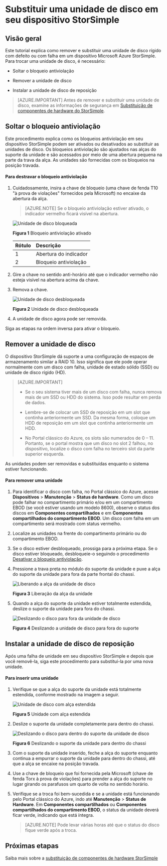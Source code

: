 <properties 
   pageTitle="Substituir uma unidade de disco em um dispositivo StorSimple | Microsoft Azure"
   description="Explica como substituir uma unidade de disco em um compartimento primário StorSimple ou em um compartimento EBOD."
   services="storsimple"
   documentationCenter=""
   authors="alkohli"
   manager="carmonm"
   editor="" />
<tags 
   ms.service="storsimple"
   ms.devlang="NA"
   ms.topic="article"
   ms.tgt_pltfrm="NA"
   ms.workload="TBD"
   ms.date="03/28/2016"
   ms.author="alkohli" />

# Substituir uma unidade de disco em seu dispositivo StorSimple

## Visão geral

Este tutorial explica como remover e substituir uma unidade de disco rígido com defeito ou com falha em um dispositivo Microsoft Azure StorSimple. Para trocar uma unidade de disco, é necessário:

- Soltar o bloqueio antiviolação

- Remover a unidade de disco

- Instalar a unidade de disco de reposição

>[AZURE.IMPORTANT] Antes de remover e substituir uma unidade de disco, examine as informações de segurança em [Substituição de componentes de hardware do StorSimple](storsimple-hardware-component-replacement.md).

## Soltar o bloqueio antiviolação

Este procedimento explica como os bloqueios antiviolação em seu dispositivo StorSimple podem ser ativados ou desativados ao substituir as unidades de disco. Os bloqueios antiviolação são ajustados nas alças do suporte da unidade e são acessados por meio de uma abertura pequena na parte da trava da alça. As unidades são fornecidas com os bloqueios na posição travada.

#### Para destravar o bloqueio antiviolação

1. Cuidadosamente, insira a chave de bloqueio (uma chave de fenda T10 "à prova de violações" fornecidos pela Microsoft) no encaixe da abertura da alça. 

    >[AZURE.NOTE] Se o bloqueio antiviolação estiver ativado, o indicador vermelho ficará visível na abertura.

    ![Unidade de disco bloqueada](./media/storsimple-disk-drive-replacement/IC741056.png)

    **Figura 1** Bloqueio antiviolação ativado

    |Rótulo|Descrição|
    |:----|:----------|
    |1|Abertura do indicador|
    |2|Bloqueio antiviolação|

2. Gire a chave no sentido anti-horário até que o indicador vermelho não esteja visível na abertura acima da chave.

3. Remova a chave.

    ![Unidade de disco desbloqueada](./media/storsimple-disk-drive-replacement/IC741057.png)

    **Figura 2** Unidade de disco desbloqueada

4. A unidade de disco agora pode ser removida.

Siga as etapas na ordem inversa para ativar o bloqueio.

## Remover a unidade de disco

O dispositivo StorSimple dá suporte a uma configuração de espaços de armazenamento similar a RAID 10. Isso significa que ele pode operar normalmente com um disco com falha, unidade de estado sólido (SSD) ou unidade de disco rígido (HD).

>[AZURE.IMPORTANT]
>
>- Se o seu sistema tiver mais de um disco com falha, nunca remova mais de um SSD ou HDD do sistema. Isso pode resultar em perda de dados.
>
>- Lembre-se de colocar um SSD de reposição em um slot que continha anteriormente um SSD. Da mesma forma, coloque um HDD de reposição em um slot que continha anteriormente um HDD.
>
>- No Portal clássico do Azure, os slots são numerados de 0 – 11. Portanto, se o portal mostra que um disco no slot 2 falhou, no dispositivo, localize o disco com falha no terceiro slot da parte superior esquerda.

As unidades podem ser removidas e substituídas enquanto o sistema estiver funcionando.

#### Para remover uma unidade

1. Para identificar o disco com falha, no Portal clássico do Azure, acesse **Dispositivos** > **Manutenção** > **Status de hardware**. Como um disco pode falhar no compartimento primário e/ou em um compartimento EBOD (se você estiver usando um modelo 8600), observe o status dos discos em **Componentes compartilhados** e em **Componentes compartilhados do compartimento EBOD**. Um disco com falha em um compartimento será mostrado com status vermelho.

2. Localize as unidades na frente do compartimento primário ou do compartimento EBOD.

3. Se o disco estiver desbloqueado, prossiga para a próxima etapa. Se o disco estiver bloqueado, desbloqueie-o seguindo o procedimento [Desativar o bloqueio antiviolação](#disengage-the-antitamper-lock).

4. Pressione a trava preta no módulo do suporte da unidade e puxe a alça do suporte da unidade para fora da parte frontal do chassi.

    ![Liberando a alça da unidade de disco](./media/storsimple-disk-drive-replacement/IC741051.png)

    **Figura 3** Liberação da alça da unidade

5. Quando a alça do suporte da unidade estiver totalmente estendida, deslize o suporte da unidade para fora do chassi.

    ![Deslizando o disco para fora da unidade de disco](./media/storsimple-disk-drive-replacement/IC741052.png)
    
    **Figura 4** Deslizando a unidade de disco para fora do suporte

## Instalar a unidade de disco de reposição

Após uma falha de unidade em seu dispositivo StorSimple e depois que você removê-la, siga este procedimento para substituí-la por uma nova unidade.

#### Para inserir uma unidade

1. Verifique se que a alça do suporte da unidade está totalmente estendida, conforme mostrado na imagem a seguir.

    ![Unidade de disco com alça estendida](./media/storsimple-disk-drive-replacement/IC741044.png)

    **Figura 5** Unidade com alça estendida

2. Deslize o suporte da unidade completamente para dentro do chassi.

    ![Deslizando o disco para dentro do suporte da unidade de disco](./media/storsimple-disk-drive-replacement/IC741045.png)

    **Figura 6** Deslizando o suporte da unidade para dentro do chassi

3. Com o suporte da unidade inserido, feche a alça do suporte enquanto continua a empurrar o suporte da unidade para dentro do chassi, até que a alça se encaixe na posição travada.

4. Use a chave de bloqueio que foi fornecida pela Microsoft (chave de fenda Torx à prova de violações) para prender a alça do suporte no lugar girando os parafusos um quarto de volta no sentido horário.

5. Verifique se a troca foi bem-sucedida e se a unidade está funcionando pelo Portal clássico do Azure, indo até **Manutenção** > **Status de Hardware**. Em **Componentes compartilhados** ou **Componentes compartilhados do compartimento EBOD**, o status da unidade deverá ficar verde, indicando que está íntegra.

    >[AZURE.NOTE] Pode levar várias horas até que o status do disco fique verde após a troca.

## Próximas etapas

Saiba mais sobre a [substituição de componentes de hardware StorSimple](storsimple-hardware-component-replacement.md)

<!-----------HONumber=AcomDC_0330_2016-->